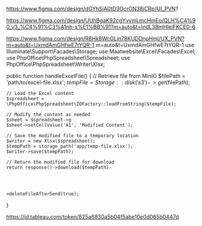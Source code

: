 https://www.figma.com/design/dGYhSiA0tD3OcrGN38iCRp/UI_PVN?

https://www.figma.com/design/UUhBgaK92cgYvvmLmcHmEo/QLH%C4%90_v3_%C4%91%C3%A1nh-s%E1%BB%91?m=auto&t=IndL3BmHleiFKCE0-6



https://www.figma.com/design/R8Hk8WcGLjn78KUDDnpHmj/UX_PVN?m=auto&t=UxmdAmGHfwE7tYQR-1
m=auto&t=UxmdAmGHfwE7tYQR-1
use Illuminate\Support\Facades\Storage;
use Maatwebsite\Excel\Facades\Excel;
use PhpOffice\PhpSpreadsheet\Spreadsheet;
use PhpOffice\PhpSpreadsheet\Writer\Xlsx;

public function handleExcelFile()
{
    // Retrieve file from MinIO
    $filePath = 'path/to/excel-file.xlsx';
    $tempFile = Storage::disk('s3')->get($filePath);

    // Load the Excel content
    $spreadsheet = \PhpOffice\PhpSpreadsheet\IOFactory::loadFromString($tempFile);

    // Modify the content as needed
    $sheet = $spreadsheet->g
    $sheet->setCellValue('A1', 'Modified Content');

    // Save the modified file to a temporary location
    $writer = new Xlsx($spreadsheet);
    $tempPath = storage_path('app/temp-file.xlsx');
    $writer->save($tempPath);

    // Return the modified file for download
    return response()->download($tempPath)-
    
    
    
    
    >deleteFileAfterSend(true);
}





https://id.tableau.com/token/825a6830a5b04f5abe10e0d065b0447d
